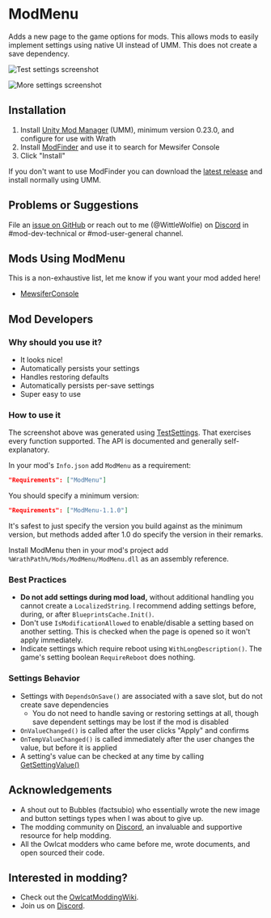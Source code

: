 # ModMenu

Adds a new page to the game options for mods. This allows mods to easily implement settings using native UI instead of UMM. This does not create a save dependency.

![Test settings screenshot](https://github.com/WittleWolfie/ModMenu/blob/main/test_settings.png)

![More settings screenshot](https://github.com/WittleWolfie/ModMenu/blob/main/more_settings.png)

## Installation

1. Install [Unity Mod Manager](https://github.com/newman55/unity-mod-manager) (UMM), minimum version 0.23.0, and configure for use with Wrath
2. Install [ModFinder](https://github.com/Pathfinder-WOTR-Modding-Community/ModFinder) and use it to search for Mewsifer Console
3. Click "Install"

If you don't want to use ModFinder you can download the [latest release](https://github.com/WittleWolfie/ModMenu/releases/latest) and install normally using UMM.

## Problems or Suggestions

File an [issue on GitHub](https://github.com/WittleWolfie/ModMenu/issues/new) or reach out to me (@WittleWolfie) on [Discord](https://discord.com/invite/wotr) in #mod-dev-technical or #mod-user-general channel.

## Mods Using ModMenu

This is a non-exhaustive list, let me know if you want your mod added here!

* [MewsiferConsole](https://github.com/Pathfinder-WOTR-Modding-Community/MewsiferConsole)

## Mod Developers

### Why should you use it?

* It looks nice!
* Automatically persists your settings
* Handles restoring defaults
* Automatically persists per-save settings
* Super easy to use

### How to use it

The screenshot above was generated using [TestSettings](https://github.com/WittleWolfie/ModMenu/blob/main/ModMenu/Settings/TestSettings.cs). That exercises every function supported. The API is documented and generally self-explanatory.

In your mod's `Info.json` add `ModMenu` as a requirement:

```json
"Requirements": ["ModMenu"]
```

You should specify a minimum version:

```json
"Requirements": ["ModMenu-1.1.0"]
```

It's safest to just specify the version you build against as the minimum version, but methods added after 1.0 do specify the version in their remarks.

Install ModMenu then in your mod's project add `%WrathPath%/Mods/ModMenu/ModMenu.dll` as an assembly reference.

### Best Practices

* **Do not add settings during mod load,** without additional handling you cannot create a `LocalizedString`. I recommend adding settings before, during, or after `BlueprintsCache.Init()`.
* Don't use `IsModificationAllowed` to enable/disable a setting based on another setting. This is checked when the page is opened so it won't apply immediately.
* Indicate settings which require reboot using `WithLongDescription()`. The game's setting boolean `RequireReboot` does nothing.

### Settings Behavior

* Settings with `DependsOnSave()` are associated with a save slot, but do not create save dependencies
    * You do not need to handle saving or restoring settings at all, though save dependent settings may be lost if the mod is disabled
* `OnValueChanged()` is called after the user clicks "Apply" and confirms
* `OnTempValueChanged()` is called immediately after the user changes the value, but before it is applied
* A setting's value can be checked at any time by calling [GetSettingValue()](https://github.com/WittleWolfie/ModMenu/blob/main/ModMenu/ModMenu.cs#L85)

## Acknowledgements

* A shout out to Bubbles (factsubio) who essentially wrote the new image and button settings types when I was about to give up.
* The modding community on [Discord](https://discord.com/invite/wotr), an invaluable and supportive resource for help modding.
* All the Owlcat modders who came before me, wrote documents, and open sourced their code.

## Interested in modding?

* Check out the [OwlcatModdingWiki](https://github.com/WittleWolfie/OwlcatModdingWiki/wiki).
* Join us on [Discord](https://discord.com/invite/wotr).
